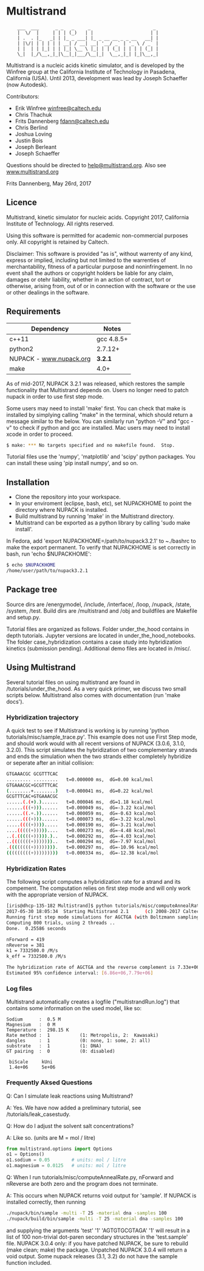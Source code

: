# Multistrand #
        ___  ___      _ _   _     _                       _ 
        |  \/  |     | | | (_)   | |                     | |
        | .  . |_   _| | |_ _ ___| |_ _ __ __ _ _ __   __| |
        | |\/| | | | | | __| / __| __| '__/ _` | '_ \ / _` |
        | |  | | |_| | | |_| \__ \ |_| | | (_| | | | | (_| |
        \_|  |_/\__,_|_|\__|_|___/\__|_|  \__,_|_| |_|\__,_|  

Multistrand is a nucleic acids kinetic simulator, and is developed by the Winfree group at the California Institute of Technology in Pasadena, California (USA). Until 2013, development was lead by Joseph Schaeffer (now Autodesk).


Contributors:

* Erik Winfree			      winfree@caltech.edu
* Chris Thachuk
* Frits Dannenberg    	fdann@caltech.edu
* Chris Berlind
* Joshua Loving
* Justin Bois
* Joseph Berleant
* Joseph Schaeffer

Questions should be directed to help@multistrand.org. Also see www.multistrand.org


Frits Dannenberg, May 26rd, 2017


## Licence ##

Multistrand, kinetic simulator for nucleic acids.
Copyright 2017, California Institute of Technology. All rights reserved.

Using this software is permitted for academic non-commercial purposes only. All copyright is retained by Caltech. 

Disclaimer: This software is provided "as is", without warrenty of any kind, express or implied, including
but not limited to the warrenties of merchantability, fitness of a particular purpose and 
noninfringement. In no event shall the authors or copyright holders be liable for any claim,
damages or otehr liability, whether in an action of contract, tort or otherwise, arising from,
out of or in connection with the software or the use or other dealings in the software.


## Requirements ##

| Dependency | Notes               | 
| ---------- | ------              |
| c++11      | gcc 4.8.5+ 		   |  
|  python2   |  2.7.12+       	   | 
| NUPACK - www.nupack.org    |  **3.2.1**  | 
|  make      |  4.0+         | 
 
As of mid-2017, NUPACK 3.2.1 was released, which restores the sample functionality that Multistrand depends on. Users no longer need to patch nupack in order to use first step mode. 

Some users may need to install 'make' first. You can check that make is installed by simplying calling "make" in the terminal, which should return a message similar to the below. You can similarly run "python -V" and "gcc -v" to check if python and gcc are installed. Mac users may need to install xcode in order to proceed.
```sh
$ make: *** No targets specified and no makefile found.  Stop.
```

Tutorial files use the 'numpy', 'matplotlib' and 'scipy' python packages. You can install these using 'pip install numpy', and so on.

 
## Installation ##
 
 - Clone the repository into your workspace.
 - In your enviroment (eclipse, bash, etc), set NUPACKHOME to point the directory where NUPACK is installed. 
 - Build multistrand by running 'make' in the Multistrand directory.
 - Multistrand can be exported as a python library by calling 'sudo make install'.

In Fedora, add 'export NUPACKHOME=/path/to/nupack3.2.1' to ~./bashrc to make the export permanent.
To verify that NUPACKHOME is set correctly in bash, run 'echo $NUPACKHOME':
```sh
$ echo $NUPACKHOME
/home/user/path/to/nupack3.2.1
```

 
## Package tree ##

Source dirs are /energymodel, /include, /interface/, /loop, /nupack, /state, /system, /test. Build dirs are /multistrand and /obj and buildfiles are Makefile and setup.py.

Tutorial files are organized as follows. Folder under_the_hood contains in depth tutorials. Jupyter versions are located in under_the_hood_notebooks. The folder case_hybridization contains a case study into hybridization kinetics (submission pending). Additional demo files are located in /misc/.

## Using Multistrand ##

Several tutorial files on using multistrand are found in /tutorials/under_the_hood. As a very quick primer, we discuss two small scripts below.  Multistrand also comes with documentation (run 'make docs').

### Hybridization trajectory ###

A quick test to see if Multistrand is working is by running 'python tutorials/misc/sample_trace.py'. This example does not use First Step mode, and should work would with all recent versions of NUPACK (3.0.6, 3.1.0, 3.2.0). This script simulates the hybridization of two complementary strands and ends the simulation when the two strands either completely hybridize or seperate after an initial collision:  

```sh
GTGAAACGC GCGTTTCAC
......... .........   t=0.000000 ms,  dG=0.00 kcal/mol  
GTGAAACGC+GCGTTTCAC
(........+........)   t=0.000041 ms,  dG=0.22 kcal/mol  
GCGTTTCAC+GTGAAACGC
......(.(+).)......   t=0.000046 ms,  dG=1.18 kcal/mol  
......(((+)))......   t=0.000049 ms,  dG=-3.22 kcal/mol  
......((.+.))......   t=0.000059 ms,  dG=-0.63 kcal/mol  
......(((+)))......   t=0.000073 ms,  dG=-3.22 kcal/mol  
.....((((+)))).....   t=0.000190 ms,  dG=-3.21 kcal/mol  
....(((((+)))))....   t=0.000273 ms,  dG=-4.48 kcal/mol  
..(.(((((+))))).)..   t=0.000292 ms,  dG=-4.03 kcal/mol  
..(((((((+)))))))..   t=0.000294 ms,  dG=-7.97 kcal/mol  
.((((((((+)))))))).   t=0.000297 ms,  dG=-10.96 kcal/mol  
(((((((((+)))))))))   t=0.000334 ms,  dG=-12.38 kcal/mol  
```

### Hybridization Rates ###

The following script computes a hybridization rate for a strand and its compement. The computation relies on first step mode and will only work with the appropriate version of NUPACK.

```sh
[iris@dhcp-135-182 Multistrand]$ python tutorials/misc/computeAnnealRate.py 'AGCTGA' -bootstrap
2017-05-30 18:05:34  Starting Multistrand 2.1      (c) 2008-2017 Caltech      
Running first step mode simulations for AGCTGA (with Boltzmann sampling)...
Computing 800 trials, using 2 threads .. 
Done.  0.25586 seconds 

nForward = 419 
nReverse = 381 
k1 = 7332500.0 /M/s   
k_eff = 7332500.0 /M/s   

The hybridization rate of AGCTGA and the reverse complement is 7.33e+06 /M /s
Estimated 95% confidence interval: [6.86e+06,7.79e+06] 
```


### Log files ###

Multistrand automatically creates a logfile ("multistrandRun.log") that contains some information on the used model, like so:
```
Sodium      :  0.5 M 
Magnesium   :  0 M 
Temperature :  298.15 K
Rate method :  1           (1: Metropolis, 2:  Kawasaki)
dangles     :  1           (0: none, 1: some, 2: all)
substrate   :  1           (1: DNA)
GT pairing  :  0           (0: disabled)

 biScale     kUni    
 1.4e+06     5e+06
```
 
 
 ### Frequently Aksed Questions ###
 
Q: Can I simulate leak reactions using Multistrand?

A: Yes. We have now added a preliminary tutorial, see /tutorials/leak_casestudy.

Q: How do I adjust the solvent salt concentrations?

A: Like so. (units are M = mol / litre) 

```python
from multistrand.options import Options
o1 = Options()
o1.sodium = 0.05        # units: mol / litre
o1.magnesium = 0.0125   # units: mol / litre
```

Q: When I run tutorials/misc/computeAnnealRate.py, nForward and nReverse are both zero and the program does not terminate.

A:  This occurs when NUPACK returns void output for 'sample'. If NUPACK is installed correctly, then running 

``` bash
./nupack/bin/sample -multi -T 25 -material dna -samples 100	
./nupack/build/bin/sample -multi -T 25 -material dna -samples 100      (v.3.2.1 and up)
```
and supplying the arguments 'test' '1' 'AGTGTGCGTAGA' '1' will result in a list of 100 non-trivial dot-paren secondary structures in the 'test.sample' file. 
NUPACK 3.0.4 only: if you have patched NUPACK, be sure to rebuild (make clean; make) the package. Unpatched NUPACK 3.0.4 will return a void output. Some nupack releases (3.1, 3.2) do not have the sample function included.
